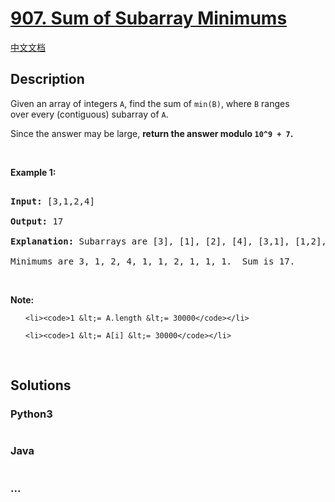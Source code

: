 # [907. Sum of Subarray Minimums](https://leetcode.com/problems/sum-of-subarray-minimums)

[中文文档](/solution/0900-0999/0907.Sum%20of%20Subarray%20Minimums/README.md)

## Description

<p>Given an array of integers <code>A</code>, find the sum of <code>min(B)</code>, where <code>B</code> ranges over&nbsp;every (contiguous) subarray of <code>A</code>.</p>

<p>Since the answer may be large, <strong>return the answer modulo <code>10^9 + 7</code>.</strong></p>

<p>&nbsp;</p>

<p><strong>Example 1:</strong></p>

<pre>

<strong>Input: </strong><span id="example-input-1-1">[3,1,2,4]</span>

<strong>Output: </strong><span id="example-output-1">17</span>

<strong>Explanation:</strong> Subarrays are [3], [1], [2], [4], [3,1], [1,2], [2,4], [3,1,2], [1,2,4], [3,1,2,4]. 

Minimums are 3, 1, 2, 4, 1, 1, 2, 1, 1, 1.&nbsp; Sum is 17.</pre>

<p>&nbsp;</p>

<p><strong>Note:</strong></p>

<ol>

    <li><code>1 &lt;= A.length &lt;= 30000</code></li>

    <li><code>1 &lt;= A[i] &lt;= 30000</code></li>

</ol>

<div>

<p>&nbsp;</p>

</div>

## Solutions

<!-- tabs:start -->

### **Python3**

```python

```

### **Java**

```java

```

### **...**

```

```

<!-- tabs:end -->
